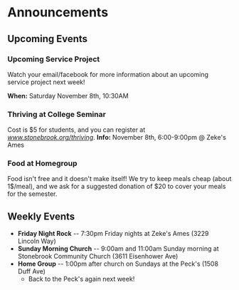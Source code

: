 # Announcements

## Upcoming Events

### Upcoming Service Project
Watch your email/facebook for more information about an upcoming service project next week!

**When:** Saturday November 8th, 10:30AM

### Thriving at College Seminar
Cost is $5 for students, and you can register at *www.stonebrook.org/thriving*.
**Info:** November 8th, 6:00-9:00pm @ Zeke's Ames

### Food at Homegroup
Food isn't free and it doesn't make itself!
We try to keep meals cheap (about 1$/meal), and we ask for a suggested donation of $20 to cover your meals for the semester.

## Weekly Events
* **Friday Night Rock** -- 7:30pm Friday nights at Zeke's Ames (3229 Lincoln Way)
* **Sunday Morning Church** -- 9:00am and 11:00am Sunday morning at Stonebrook Community Church (3611 Eisenhower Ave)
* **Home Group** -- 1:00pm after church on Sundays at the Peck's (1508 Duff Ave)
    * Back to the Peck's again next week!
